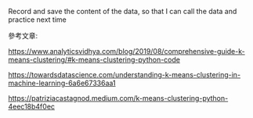 Record and save the content of the data, so that I can call the data and practice next time

參考文章:

https://www.analyticsvidhya.com/blog/2019/08/comprehensive-guide-k-means-clustering/#k-means-clustering-python-code

https://towardsdatascience.com/understanding-k-means-clustering-in-machine-learning-6a6e67336aa1

https://patriziacastagnod.medium.com/k-means-clustering-python-4eec18b4f0ec
